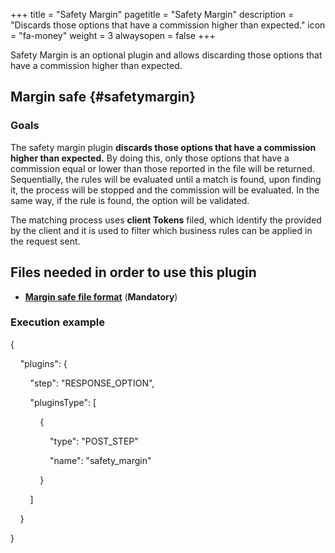 +++
title = "Safety Margin"
pagetitle = "Safety Margin"
description = "Discards those options that have a commission higher than expected."
icon = "fa-money"
weight = 3
alwaysopen = false
+++

Safety Margin is an optional plugin and allows discarding those options that have a commission higher than expected.

## Margin safe {#safetymargin}

### Goals

The safety margin plugin **discards those options that have a commission higher than expected.** By doing this, only those options that have a commission equal or lower than those reported in the file will be returned.
Sequentially, the rules will be evaluated until a match is found, upon finding it, the process will be stopped and the commission will be evaluated. In the same way, if the rule is found, the option will be validated.  

The matching process uses **client Tokens** filed, which identify the provided by the client and it is used to filter which business rules can be applied in the request sent.

## Files needed in order to use this plugin

* [**Margin safe file format**](/hotelx/plugins/format-files/safety_margin/) (**Mandatory**)

### Execution example



{

    "plugins": {

        "step": "RESPONSE_OPTION",

        "pluginsType": [

            {

                "type": "POST_STEP"

                "name": "safety_margin"

            }

        ]

    }

}
```
